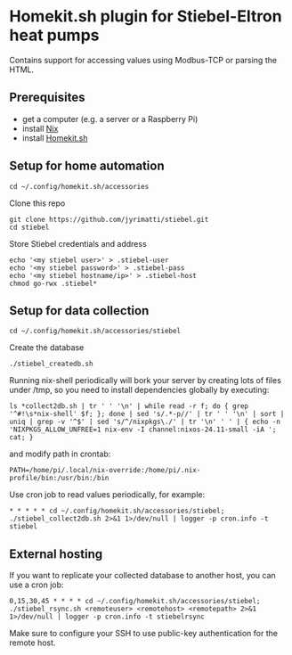 # Homekit.sh plugin for Stiebel-Eltron heat pumps

Contains support for accessing values using Modbus-TCP or parsing the HTML.

Prerequisites
-------------
- get a computer (e.g. a server or a Raspberry Pi)
- install [Nix](https://nixos.org/download/)
- install [Homekit.sh](https://github.com/jyrimatti/homekit.sh)

Setup for home automation
-------------------------

```
cd ~/.config/homekit.sh/accessories
```

Clone this repo
```
git clone https://github.com/jyrimatti/stiebel.git
cd stiebel
```

Store Stiebel credentials and address
```
echo '<my stiebel user>' > .stiebel-user
echo '<my stiebel password>' > .stiebel-pass
echo '<my stiebel hostname/ip>' > .stiebel-host
chmod go-rwx .stiebel*
```

Setup for data collection
-------------------------

```
cd ~/.config/homekit.sh/accessories/stiebel
```

Create the database
```
./stiebel_createdb.sh
```

Running nix-shell periodically will bork your server by creating lots of files under /tmp, so you need to install dependencies globally by executing:
```
ls *collect2db.sh | tr ' ' '\n' | while read -r f; do { grep '^#!\s*nix-shell' $f; }; done | sed 's/.*-p//' | tr ' ' '\n' | sort | uniq | grep -v '^$' | sed 's/^/nixpkgs\./' | tr '\n' ' ' | { echo -n 'NIXPKGS_ALLOW_UNFREE=1 nix-env -I channel:nixos-24.11-small -iA '; cat; }
```

and modify path in crontab:
```
PATH=/home/pi/.local/nix-override:/home/pi/.nix-profile/bin:/usr/bin:/bin
```

Use cron job to read values periodically, for example:
```
* * * * * cd ~/.config/homekit.sh/accessories/stiebel; ./stiebel_collect2db.sh 2>&1 1>/dev/null | logger -p cron.info -t stiebel
```

External hosting
----------------
If you want to replicate your collected database to another host, you can use a cron job:

```
0,15,30,45 * * * * cd ~/.config/homekit.sh/accessories/stiebel; ./stiebel_rsync.sh <remoteuser> <remotehost> <remotepath> 2>&1 1>/dev/null | logger -p cron.info -t stiebelrsync
```

Make sure to configure your SSH to use public-key authentication for the remote host.
